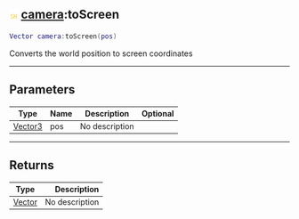## ![shared](../../.gitbook/assets/shared.png) [camera](./readme/camera.md):toScreen

```lua
Vector camera:toScreen(pos)
```

Converts the world position to screen coordinates

------
## Parameters

| Type   | Name | Description | Optional |
| ------ | ---- | ----------- | -------: |
| [Vector3](./readme/vector3.md) | pos | No description |  |


------
## Returns

| Type   | Description |
| ------ | ----------: |
| [Vector](./readme/vector.md) | No description |

